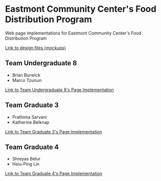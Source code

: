 # Eastmont Community Center's Food Distribution Program

Web page implementations for Eastmont Community Center's Food Distribution Program

[Link to design files \(mockups\)](https://research-and-development-2024.github.io/websites-for-good-2024-ecc/Mockups.pdf)

## Team Undergraduate 8
- Brian Burwick 
- Marco Tzunun 

[Link to Team Undergraduate 8's Page Implementation](https://research-and-development-2024.github.io/websites-for-good-2024-ecc/ueight/index.html)

## Team Graduate 3
- Prathima Sarvani
- Katherine Belknap

[Link to Team Graduate 3's Page Implementation](https://research-and-development-2024.github.io/websites-for-good-2024-ecc/gthree/index.html)

## Team Graduate 4
- Shreyas Belur
- Hsiu-Ping Lin

[Link to Team Graduate 4's Page Implementation](https://research-and-development-2024.github.io/websites-for-good-2024-ecc/gfour/index.html)




